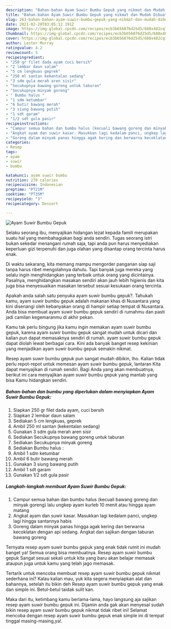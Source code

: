 ```yaml
---
description: "Bahan-bahan Ayam Suwir Bumbu Gepuk yang nikmat dan Mudah Dibuat"
title: "Bahan-bahan Ayam Suwir Bumbu Gepuk yang nikmat dan Mudah Dibuat"
slug: 263-bahan-bahan-ayam-suwir-bumbu-gepuk-yang-nikmat-dan-mudah-dibuat
date: 2021-02-28T03:05:12.191Z
image: https://img-global.cpcdn.com/recipes/ecb3b656076d25d5/680x482cq70/ayam-suwir-bumbu-gepuk-foto-resep-utama.jpg
thumbnail: https://img-global.cpcdn.com/recipes/ecb3b656076d25d5/680x482cq70/ayam-suwir-bumbu-gepuk-foto-resep-utama.jpg
cover: https://img-global.cpcdn.com/recipes/ecb3b656076d25d5/680x482cq70/ayam-suwir-bumbu-gepuk-foto-resep-utama.jpg
author: Lester Murray
ratingvalue: 4.2
reviewcount: 5
recipeingredient:
- "250 gr filet dada ayam cuci bersih"
- "2 lembar daun salam"
- "5 cm lengkuas geprek"
- "250 ml santan kekentalan sedang"
- "3 sdm gula merah aren sisir"
- "Secukupnya bawang goreng untuk taburan"
- "Secukupnya minyak goreng"
- " Bumbu halus "
- "1 sdm ketumbar"
- "6 butir bawang merah"
- "3 siung bawang putih"
- "1 sdt garam"
- "1/2 sdt gula pasir"
recipeinstructions:
- "Campur semua bahan dan bumbu halus (kecuali bawang goreng dan minyak goreng) lalu ungkep ayam kurleb 10 menit atau hingga ayam matang"
- "Angkat ayam dan suwir kasar. Masukkan lagi kedalam panci, ungkep lagi hingga santannya habis"
- "Goreng dalam minyak panas hingga agak kering dan berwarna kecoklatan dengan api sedang. Angkat dan sajikan dengan taburan bawang goreng"
categories:
- Resep
tags:
- ayam
- suwir
- bumbu

katakunci: ayam suwir bumbu 
nutrition: 270 calories
recipecuisine: Indonesian
preptime: "PT21M"
cooktime: "PT35M"
recipeyield: "3"
recipecategory: Dessert

---
```



![Ayam Suwir Bumbu Gepuk](https://img-global.cpcdn.com/recipes/ecb3b656076d25d5/680x482cq70/ayam-suwir-bumbu-gepuk-foto-resep-utama.jpg)

Selaku seorang ibu, menyajikan hidangan lezat kepada famili merupakan suatu hal yang membahagiakan bagi anda sendiri. Tugas seorang istri bukan sekedar menangani rumah saja, tapi anda pun harus menyediakan keperluan gizi terpenuhi dan juga olahan yang disantap orang tercinta harus enak.

Di waktu  sekarang, kita memang mampu mengorder panganan siap saji tanpa harus ribet mengolahnya dahulu. Tapi banyak juga mereka yang selalu ingin menghidangkan yang terbaik untuk orang yang dicintainya. Pasalnya, menghidangkan masakan sendiri akan jauh lebih higienis dan kita juga bisa menyesuaikan masakan tersebut sesuai kesukaan orang tercinta. 



Apakah anda salah satu penyuka ayam suwir bumbu gepuk?. Tahukah kamu, ayam suwir bumbu gepuk adalah makanan khas di Nusantara yang kini disenangi oleh kebanyakan orang di hampir setiap tempat di Nusantara. Anda bisa membuat ayam suwir bumbu gepuk sendiri di rumahmu dan pasti jadi camilan kegemaranmu di akhir pekan.

Kamu tak perlu bingung jika kamu ingin memakan ayam suwir bumbu gepuk, karena ayam suwir bumbu gepuk sangat mudah untuk dicari dan kalian pun dapat memasaknya sendiri di rumah. ayam suwir bumbu gepuk dapat diolah lewat berbagai cara. Kini ada banyak banget resep kekinian yang menjadikan ayam suwir bumbu gepuk semakin nikmat.

Resep ayam suwir bumbu gepuk pun sangat mudah dibikin, lho. Kalian tidak perlu repot-repot untuk memesan ayam suwir bumbu gepuk, lantaran Kita dapat menyajikan di rumah sendiri. Bagi Anda yang akan membuatnya, berikut ini cara menyajikan ayam suwir bumbu gepuk yang mantab yang bisa Kamu hidangkan sendiri.

<!--inarticleads1-->

##### Bahan-bahan dan bumbu yang diperlukan dalam menyiapkan Ayam Suwir Bumbu Gepuk:

1. Siapkan 250 gr filet dada ayam, cuci bersih
1. Siapkan 2 lembar daun salam
1. Sediakan 5 cm lengkuas, geprek
1. Ambil 250 ml santan (kekentalan sedang)
1. Gunakan 3 sdm gula merah aren sisir
1. Sediakan Secukupnya bawang goreng untuk taburan
1. Sediakan Secukupnya minyak goreng
1. Sediakan  Bumbu halus :
1. Ambil 1 sdm ketumbar
1. Ambil 6 butir bawang merah
1. Gunakan 3 siung bawang putih
1. Ambil 1 sdt garam
1. Gunakan 1/2 sdt gula pasir




<!--inarticleads2-->

##### Langkah-langkah membuat Ayam Suwir Bumbu Gepuk:

1. Campur semua bahan dan bumbu halus (kecuali bawang goreng dan minyak goreng) lalu ungkep ayam kurleb 10 menit atau hingga ayam matang
1. Angkat ayam dan suwir kasar. Masukkan lagi kedalam panci, ungkep lagi hingga santannya habis
1. Goreng dalam minyak panas hingga agak kering dan berwarna kecoklatan dengan api sedang. Angkat dan sajikan dengan taburan bawang goreng




Ternyata resep ayam suwir bumbu gepuk yang enak tidak rumit ini mudah banget ya! Semua orang bisa membuatnya. Resep ayam suwir bumbu gepuk Sangat sesuai sekali untuk kita yang baru akan belajar memasak ataupun juga untuk kamu yang telah jago memasak.

Tertarik untuk mencoba membuat resep ayam suwir bumbu gepuk nikmat sederhana ini? Kalau kalian mau, yuk kita segera menyiapkan alat dan bahannya, setelah itu bikin deh Resep ayam suwir bumbu gepuk yang enak dan simple ini. Betul-betul taidak sulit kan. 

Maka dari itu, ketimbang kamu berlama-lama, hayo langsung aja sajikan resep ayam suwir bumbu gepuk ini. Dijamin anda gak akan menyesal sudah bikin resep ayam suwir bumbu gepuk nikmat tidak ribet ini! Selamat mencoba dengan resep ayam suwir bumbu gepuk enak simple ini di tempat tinggal masing-masing,ya!.

